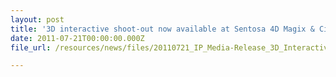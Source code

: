 ```yaml
---
layout: post
title: '3D interactive shoot-out now available at Sentosa 4D Magix & CineBlast'
date: 2011-07-21T00:00:00.000Z
file_url: /resources/news/files/20110721_IP_Media-Release_3D_Interactive_Shoot-out_now_available_at_Sentosa_4D_Magix.pdf

---
```


